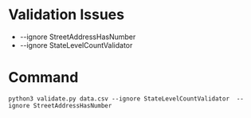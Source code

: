# Validation Issues
- --ignore StreetAddressHasNumber 
- --ignore StateLevelCountValidator

# Command
```
python3 validate.py data.csv --ignore StateLevelCountValidator  --ignore StreetAddressHasNumber
```
